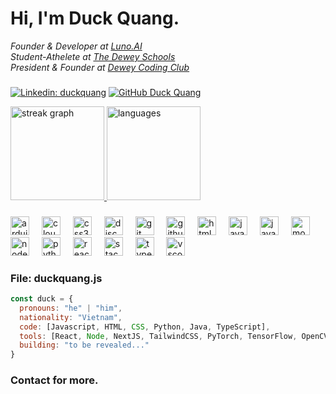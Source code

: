 <h1> Hi, I'm Duck Quang. </h1>
<p>
  <em>
  Founder & Developer at <a href="https://chatgpt.com/g/g-rEe2n3fCL-luno-ai">Luno.AI</a>
  <br>
  Student-Athelete at <a href="https://thedeweyschools.edu.vn/en/">The Dewey Schools</a>
  <br>
  President & Founder at <a href="https://www.instagram.com/deweycodingclub/">Dewey Coding Club</a>
  </em>
</p>

###

[![Linkedin: duckquang](https://img.shields.io/badge/LinkedIn-blue?logo=linkedin)](https://www.linkedin.com/in/duckquang/)
[![GitHub Duck Quang](https://img.shields.io/github/followers/duckyquang?label=follow&style=social)](https://github.com/duckyquang)
<br>

<div align="left">
  <a href="https://github.com/duckyquang/github-readme-stats">
    <img height="150" src="https://streak-stats.demolab.com?user=duckyquang&locale=en&mode=daily&theme=github_dark_dimmed" alt="streak graph"/>
    <img height="150" src="https://github-readme-stats.vercel.app/api/top-langs/?username=duckyquang&theme=github_dark_dimmed&card_width=320&layout=compact" alt="languages"/>
  </a>
</div>

###

<div align="left">
  <img src="https://skillicons.dev/icons?i=arduino" height="30" alt="arduino logo"  />
  <img width="12" margin ="2"/>
  <img src="https://skillicons.dev/icons?i=cloudflare" height="30" alt="cloudflare logo"  />
  <img width="12" margin ="2"/>
  <img src="https://skillicons.dev/icons?i=css" height="30" alt="css3 logo"  />
  <img width="12" margin ="2"/>
  <img src="https://skillicons.dev/icons?i=discord" height="30" alt="discord logo"  />
  <img width="12" margin ="2"/>
  <img src="https://skillicons.dev/icons?i=git" height="30" alt="git logo"  />
  <img width="12" margin ="2"/>
  <img src="https://skillicons.dev/icons?i=github" height="30" alt="github logo"  />
  <img width="12" margin ="2"/>
  <img src="https://skillicons.dev/icons?i=html" height="30" alt="html5 logo"  />
  <img width="12" margin ="2"/>
  <img src="https://skillicons.dev/icons?i=java" height="30" alt="java logo"  />
  <img width="12" margin ="2"/>
  <img src="https://skillicons.dev/icons?i=js" height="30" alt="javascript logo"  />
  <img width="12" margin ="2"/>
  <img src="https://skillicons.dev/icons?i=mongodb" height="30" alt="mongodb logo"  />
  <img width="12" margin ="2"/>
  <img src="https://skillicons.dev/icons?i=nodejs" height="30" alt="nodejs logo"  />
  <img width="12" margin ="2"/>
  <img src="https://skillicons.dev/icons?i=py" height="30" alt="python logo"  />
  <img width="12" margin ="2"/>
  <img src="https://skillicons.dev/icons?i=react" height="30" alt="react logo"  />
  <img width="12" margin ="2"/>
  <img src="https://skillicons.dev/icons?i=stackoverflow" height="30" alt="stackoverflow logo"  />
  <img width="12" margin ="2"/>
  <img src="https://skillicons.dev/icons?i=ts" height="30" alt="typescript logo"  />
  <img width="12" margin ="2"/>
  <img src="https://skillicons.dev/icons?i=vscode" height="30" alt="vscode logo"  />
</div>

###

### File: duckquang.js

```javascript
const duck = {
  pronouns: "he" | "him",
  nationality: "Vietnam",
  code: [Javascript, HTML, CSS, Python, Java, TypeScript],
  tools: [React, Node, NextJS, TailwindCSS, PyTorch, TensorFlow, OpenCV, Pandas, FastAPI, Supabase, Firebase, Figma],
  building: "to be revealed..."
}
```

### Contact for more.
